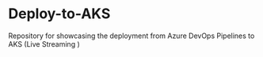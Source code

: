 # Deploy-to-AKS
Repository for showcasing the deployment from Azure DevOps Pipelines to AKS (Live Streaming )
